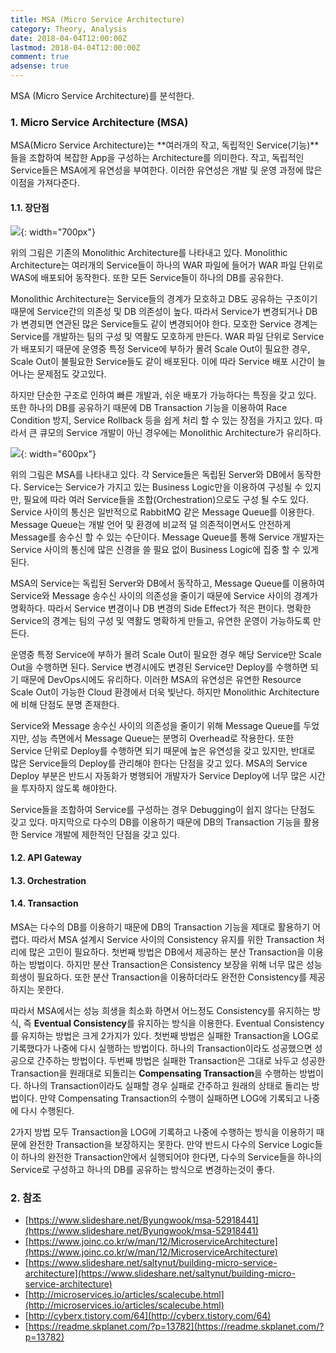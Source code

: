 ```yaml
---
title: MSA (Micro Service Architecture)
category: Theory, Analysis
date: 2018-04-04T12:00:00Z
lastmod: 2018-04-04T12:00:00Z
comment: true
adsense: true
---
```


MSA (Micro Service Architecture)를 분석한다.

### 1. Micro Service Architecture (MSA)

MSA(Micro Service Architecture)는 **여러개의 작고, 독립적인 Service(기능)**들을 조합하여 복잡한 App을 구성하는 Architecture를 의미한다. 작고, 독립적인 Service들은 MSA에게 유연성을 부여한다. 이러한 유연성은 개발 및 운영 과정에 많은 이점을 가져다준다.

#### 1.1. 장단점

![]({{site.baseurl}}/images/theory_analysis/MSA/Monolithic_Architecture.PNG){: width="700px"}

위의 그림은 기존의 Monolithic Architecture를 나타내고 있다. Monolithic Architecture는 여러개의 Service들이 하나의 WAR 파일에 들어가 WAR 파일 단위로 WAS에 배포되어 동작한다. 또한 모든 Service들이 하나의 DB를 공유한다.

Monolithic Architecture는 Service들의 경계가 모호하고 DB도 공유하는 구조이기 때문에 Service간의 의존성 및 DB 의존성이 높다. 따라서 Service가 변경되거나 DB가 변경되면 연관된 많은 Service들도 같이 변경되어야 한다. 모호한 Service 경계는 Service를 개발하는 팀의 구성 및 역활도 모호하게 만든다. WAR 파일 단위로 Service가 배포되기 때문에 운영중 특정 Service에 부하가 몰려 Scale Out이 필요한 경우, Scale Out이 불필요한 Service들도 같이 배포된다. 이에 따라 Service 배포 시간이 늘어나는 문제점도 갖고있다.

하지만 단순한 구조로 인하여 빠른 개발과, 쉬운 배포가 가능하다는 특징을 갖고 있다. 또한 하나의 DB를 공유하기 때문에 DB Transaction 기능을 이용하여 Race Condition 방지, Service Rollback 등을 쉽게 처리 할 수 있는 장점을 가지고 있다. 따라서 큰 큐모의 Service 개발이 아닌 경우에는 Monolithic Architecture가 유리하다.

![]({{site.baseurl}}/images/theory_analysis/MSA/MSA_Architecture.PNG){: width="600px"}

위의 그림은 MSA를 나타내고 있다. 각 Service들은 독립된 Server와 DB에서 동작한다. Service는 Service가 가지고 있는 Business Logic만을 이용하여 구성될 수 있지만, 필요에 따라 여러 Service들을 조합(Orchestration)으로도 구성 될 수도 있다. Service 사이의 통신은 일반적으로 RabbitMQ 같은 Message Queue를 이용한다. Message Queue는 개발 언어 및 환경에 비교적 덜 의존적이면서도 안전하게 Message를 송수신 할 수 있는 수단이다. Message Queue를 통해 Service 개발자는 Service 사이의 통신에 많은 신경을 쓸 필요 없이 Business Logic에 집중 할 수 있게 된다.

MSA의 Service는 독립된 Server와 DB에서 동작하고, Message Queue를 이용하여 Service와 Message 송수신 사이의 의존성을 줄이기 때문에 Service 사이의 경계가 명확하다. 따라서 Service 변경이나 DB 변경의 Side Effect가 적은 편이다. 명확한 Service의 경계는 팀의 구성 및 역활도 명확하게 만들고, 유연한 운영이 가능하도록 만든다.

운영중 특정 Service에 부하가 몰려 Scale Out이 필요한 경우 해당 Service만 Scale Out을 수행하면 된다. Service 변경시에도 변경된 Service만 Deploy를 수행하면 되기 때문에 DevOps시에도 유리하다. 이러한 MSA의 유연성은 유연한 Resource Scale Out이 가능한 Cloud 환경에서 더욱 빛난다. 하지만 Monolithic Architecture에 비해 단점도 분명 존재한다.

Service와 Message 송수신 사이의 의존성을 줄이기 위해 Message Queue를 두었지만, 성능 측면에서 Message Queue는 분명히 Overhead로 작용한다. 또한 Service 단위로 Deploy를 수행하면 되기 때문에 높은 유연성을 갖고 있지만, 반대로 많은 Service들의 Deploy를 관리해야 한다는 단점을 갖고 있다. MSA의 Service Deploy 부분은 반드시 자동화가 병행되어 개발자가 Service Deploy에 너무 많은 시간을 투자하지 않도록 해야한다.

Service들을 조합하여 Service를 구성하는 경우 Debugging이 쉽지 않다는 단점도 갖고 있다. 마지막으로 다수의 DB를 이용하기 때문에 DB의 Transaction 기능을 활용한 Service 개발에 제한적인 단점을 갖고 있다.

#### 1.2. API Gateway

#### 1.3. Orchestration

#### 1.4. Transaction

MSA는 다수의 DB를 이용하기 때문에 DB의 Transaction 기능을 제대로 활용하기 어렵다. 따라서 MSA 설계시 Service 사이의 Consistency 유지를 위한 Transaction 처리에 많은 고민이 필요하다. 첫번째 방법은 DB에서 제공하는 분산 Transaction을 이용하는 방법이다. 하지만 분산 Transaction은 Consistency 보장을 위해 너무 많은 성능 희생이 필요하다. 또한 분산 Transaction을 이용하더라도 완전한 Consistency를 제공하지는 못한다.

따라서 MSA에서는 성능 희생을 최소화 하면서 어느정도 Consistency를 유지하는 방식, 즉 **Eventual Consistency**를 유지하는 방식을 이용한다. Eventual Consistency를 유지하는 방법은 크게 2가지가 있다. 첫번째 방법은 실패한 Transaction을 LOG로 기록했다가 나중에 다시 실행하는 방법이다. 하나의 Transaction이라도 성공했으면 성공으로 간주하는 방법이다. 두번째 방법은 실패한 Transaction은 그대로 놔두고 성공한 Transaction을 원래대로 되돌리는 **Compensating Transaction**을 수행하는 방법이다. 하나의 Transaction이라도 실패할 경우 실패로 간주하고 원래의 상태로 돌리는 방법이다. 만약 Compensating Transaction의 수행이 실패하면 LOG에 기록되고 나중에 다시 수행된다.

2가지 방법 모두 Transaction을 LOG에 기록하고 나중에 수행하는 방식을 이용하기 때문에 완전한 Transaction을 보장하지는 못한다. 만약 반드시 다수의 Service Logic들이 하나의 완전한 Transaction안에서 실행되어야 한다면, 다수의 Service들을 하나의 Service로 구성하고 하나의 DB를 공유하는 방식으로 변경하는것이 좋다.

### 2. 참조

* [https://www.slideshare.net/Byungwook/msa-52918441](https://www.slideshare.net/Byungwook/msa-52918441)
* [https://www.joinc.co.kr/w/man/12/MicroserviceArchitecture](https://www.joinc.co.kr/w/man/12/MicroserviceArchitecture)
* [https://www.slideshare.net/saltynut/building-micro-service-architecture](https://www.slideshare.net/saltynut/building-micro-service-architecture)
* [http://microservices.io/articles/scalecube.html](http://microservices.io/articles/scalecube.html)
* [http://cyberx.tistory.com/64](http://cyberx.tistory.com/64)
* [https://readme.skplanet.com/?p=13782](https://readme.skplanet.com/?p=13782)

